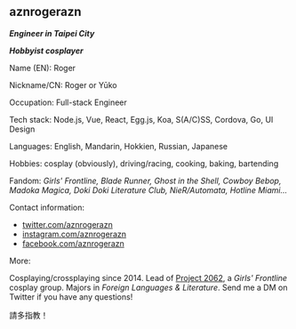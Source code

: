 ## aznrogerazn

***Engineer in Taipei City***

***Hobbyist cosplayer***

Name (EN): Roger

Nickname/CN: Roger or Yūko

Occupation: Full-stack Engineer

Tech stack: Node.js, Vue, React, Egg.js, Koa, S(A/C)SS, Cordova, Go, UI Design

Languages: English, Mandarin, Hokkien, Russian, Japanese

Hobbies: cosplay (obviously), driving/racing, cooking, baking, bartending

Fandom: *Girls' Frontline, Blade Runner, Ghost in the Shell, Cowboy Bebop, Madoka Magica, Doki Doki Literature Club, NieR/Automata, Hotline Miami...*

Contact information:

- [twitter.com/aznrogerazn](https://twitter.com/aznrogerazn)
- [instagram.com/aznrogerazn](https://instagram.com/aznrogerazn)
- [facebook.com/aznrogerazn](https://facebook.com/aznrogerazn)

More:

Cosplaying/crossplaying since 2014. Lead of [Project 2062](https://facebook.com/project2062), a *Girls' Frontline* cosplay group. Majors in *Foreign Languages & Literature*. Send me a DM on Twitter if you have any questions!

請多指教！
